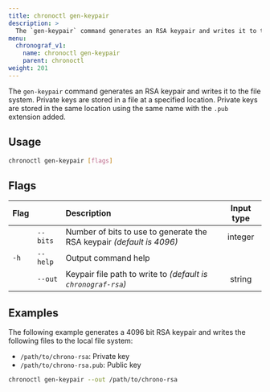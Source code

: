 ```yaml
---
title: chronoctl gen-keypair
description: >
  The `gen-keypair` command generates an RSA keypair and writes it to the file system.
menu:
  chronograf_v1:
    name: chronoctl gen-keypair
    parent: chronoctl
weight: 201
---
```


The `gen-keypair` command generates an RSA keypair and writes it to the file system.
Private keys are stored in a file at a specified location.
Private keys are stored in the same location using the same name with the `.pub`
extension added.

## Usage

```sh
chronoctl gen-keypair [flags]
```

## Flags

| Flag |          | Description                                                           | Input type |
| :--- | :------- | :-------------------------------------------------------------------- | :--------: |
|      | `--bits` | Number of bits to use to generate the RSA keypair _(default is 4096)_ |  integer   |
| `-h` | `--help` | Output command help                                                   |            |
|      | `--out`  | Keypair file path to write to _(default is `chronograf-rsa`)_         |   string   |


## Examples

The following example generates a 4096 bit RSA keypair and writes the following
files to the local file system:

- `/path/to/chrono-rsa`: Private key
- `/path/to/chrono-rsa.pub`: Public key

```sh
chronoctl gen-keypair --out /path/to/chrono-rsa
```
